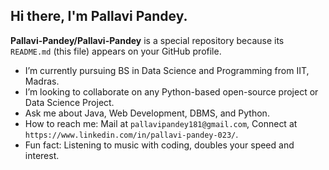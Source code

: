 ## Hi there, I'm Pallavi Pandey. 


**Pallavi-Pandey/Pallavi-Pandey** is a special repository because its `README.md` (this file) appears on your GitHub profile.


- I’m currently pursuing BS in Data Science and Programming from IIT, Madras.
- I’m looking to collaborate on any Python-based open-source project or Data Science Project.
- Ask me about Java, Web Development, DBMS, and Python.
- How to reach me: Mail at `pallavipandey181@gmail.com`, Connect at `https://www.linkedin.com/in/pallavi-pandey-023/`.
- Fun fact: Listening to music with coding, doubles your speed and interest.

